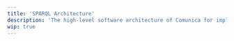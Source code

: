 ```yaml
---
title: 'SPARQL Architecture'
description: 'The high-level software architecture of Comunica for implementing SPARQL.'
wip: true
---
```


